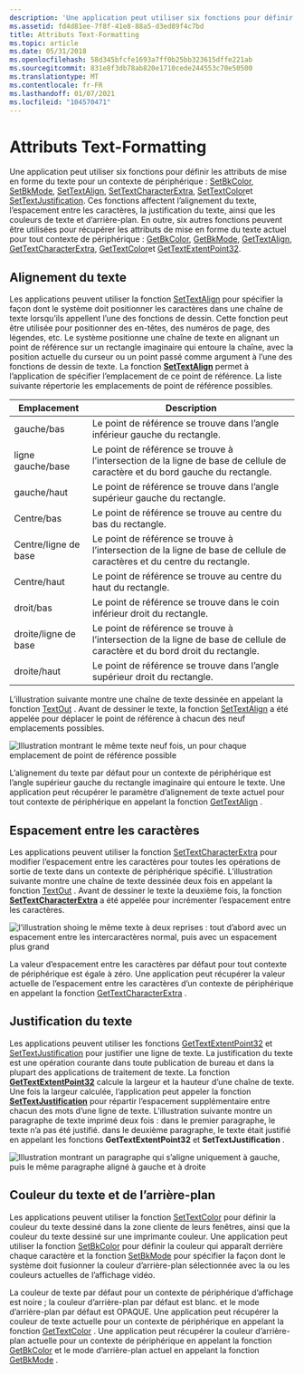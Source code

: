 ```yaml
---
description: 'Une application peut utiliser six fonctions pour définir les attributs de mise en forme du texte pour un contexte de périphérique : SetBkColor, SetBkMode, SetTextAlign, SetTextCharacterExtra, SetTextColor et SetTextJustification.'
ms.assetid: fd4d81ee-7f8f-41e8-88a5-d3ed89f4c7bd
title: Attributs Text-Formatting
ms.topic: article
ms.date: 05/31/2018
ms.openlocfilehash: 58d345bfcfe1693a7ff0b25bb323615dffe221ab
ms.sourcegitcommit: 831e8f3db78ab820e1710cede244553c70e50500
ms.translationtype: MT
ms.contentlocale: fr-FR
ms.lasthandoff: 01/07/2021
ms.locfileid: "104570471"
---
```

# <a name="text-formatting-attributes"></a>Attributs Text-Formatting

Une application peut utiliser six fonctions pour définir les attributs de mise en forme du texte pour un contexte de périphérique : [SetBkColor](/windows/desktop/api/Wingdi/nf-wingdi-setbkcolor), [SetBkMode](/windows/desktop/api/Wingdi/nf-wingdi-setbkmode), [SetTextAlign](/windows/desktop/api/Wingdi/nf-wingdi-settextalign), [SetTextCharacterExtra](/windows/desktop/api/Wingdi/nf-wingdi-settextcharacterextra), [SetTextColor](/windows/desktop/api/Wingdi/nf-wingdi-settextcolor)et [SetTextJustification](/windows/desktop/api/Wingdi/nf-wingdi-settextjustification). Ces fonctions affectent l’alignement du texte, l’espacement entre les caractères, la justification du texte, ainsi que les couleurs de texte et d’arrière-plan. En outre, six autres fonctions peuvent être utilisées pour récupérer les attributs de mise en forme du texte actuel pour tout contexte de périphérique : [GetBkColor](/windows/desktop/api/Wingdi/nf-wingdi-getbkcolor), [GetBkMode](/windows/desktop/api/Wingdi/nf-wingdi-getbkmode), [GetTextAlign](/windows/desktop/api/Wingdi/nf-wingdi-gettextalign), [GetTextCharacterExtra](/windows/desktop/api/Wingdi/nf-wingdi-gettextcharacterextra), [GetTextColor](/windows/desktop/api/Wingdi/nf-wingdi-gettextcolor)et [GetTextExtentPoint32](/windows/desktop/api/Wingdi/nf-wingdi-gettextextentpoint32a).

## <a name="text-alignment"></a>Alignement du texte

Les applications peuvent utiliser la fonction [SetTextAlign](/windows/desktop/api/Wingdi/nf-wingdi-settextalign) pour spécifier la façon dont le système doit positionner les caractères dans une chaîne de texte lorsqu’ils appellent l’une des fonctions de dessin. Cette fonction peut être utilisée pour positionner des en-têtes, des numéros de page, des légendes, etc. Le système positionne une chaîne de texte en alignant un point de référence sur un rectangle imaginaire qui entoure la chaîne, avec la position actuelle du curseur ou un point passé comme argument à l’une des fonctions de dessin de texte. La fonction [**SetTextAlign**](/windows/win32/api/wingdi/nf-wingdi-settextalign) permet à l’application de spécifier l’emplacement de ce point de référence. La liste suivante répertorie les emplacements de point de référence possibles.



| Emplacement         | Description                                                                                                             |
|------------------|-------------------------------------------------------------------------------------------------------------------------|
| gauche/bas      | Le point de référence se trouve dans l’angle inférieur gauche du rectangle.                                               |
| ligne gauche/base   | Le point de référence se trouve à l’intersection de la ligne de base de cellule de caractère et du bord gauche du rectangle.  |
| gauche/haut         | Le point de référence se trouve dans l’angle supérieur gauche du rectangle.                                                 |
| Centre/bas    | Le point de référence se trouve au centre du bas du rectangle.                                            |
| Centre/ligne de base | Le point de référence se trouve à l’intersection de la ligne de base de cellule de caractères et du centre du rectangle.     |
| Centre/haut       | Le point de référence se trouve au centre du haut du rectangle.                                               |
| droit/bas     | Le point de référence se trouve dans le coin inférieur droit du rectangle.                                              |
| droite/ligne de base  | Le point de référence se trouve à l’intersection de la ligne de base de cellule de caractère et du bord droit du rectangle. |
| droite/haut        | Le point de référence se trouve dans l’angle supérieur droit du rectangle.                                                |



 

L’illustration suivante montre une chaîne de texte dessinée en appelant la fonction [TextOut](/windows/desktop/api/Wingdi/nf-wingdi-textouta) . Avant de dessiner le texte, la fonction [SetTextAlign](/windows/desktop/api/Wingdi/nf-wingdi-settextalign) a été appelée pour déplacer le point de référence à chacun des neuf emplacements possibles.

![Illustration montrant le même texte neuf fois, un pour chaque emplacement de point de référence possible](images/csftx-04.png)

L’alignement du texte par défaut pour un contexte de périphérique est l’angle supérieur gauche du rectangle imaginaire qui entoure le texte. Une application peut récupérer le paramètre d’alignement de texte actuel pour tout contexte de périphérique en appelant la fonction [GetTextAlign](/windows/desktop/api/Wingdi/nf-wingdi-gettextalign) .

## <a name="intercharacter-spacing"></a>Espacement entre les caractères

Les applications peuvent utiliser la fonction [SetTextCharacterExtra](/windows/desktop/api/Wingdi/nf-wingdi-settextcharacterextra) pour modifier l’espacement entre les caractères pour toutes les opérations de sortie de texte dans un contexte de périphérique spécifié. L’illustration suivante montre une chaîne de texte dessinée deux fois en appelant la fonction [TextOut](/windows/desktop/api/Wingdi/nf-wingdi-textouta) . Avant de dessiner le texte la deuxième fois, la fonction [**SetTextCharacterExtra**](/windows/win32/api/wingdi/nf-wingdi-settextcharacterextra) a été appelée pour incrémenter l’espacement entre les caractères.

![l’illustration shoing le même texte à deux reprises : tout d’abord avec un espacement entre les intercaractères normal, puis avec un espacement plus grand](images/csftx-06.png)

La valeur d’espacement entre les caractères par défaut pour tout contexte de périphérique est égale à zéro. Une application peut récupérer la valeur actuelle de l’espacement entre les caractères d’un contexte de périphérique en appelant la fonction [GetTextCharacterExtra](/windows/desktop/api/Wingdi/nf-wingdi-gettextcharacterextra) .

## <a name="text-justification"></a>Justification du texte

Les applications peuvent utiliser les fonctions [GetTextExtentPoint32](/windows/desktop/api/Wingdi/nf-wingdi-gettextextentpoint32a) et [SetTextJustification](/windows/desktop/api/Wingdi/nf-wingdi-settextjustification) pour justifier une ligne de texte. La justification du texte est une opération courante dans toute publication de bureau et dans la plupart des applications de traitement de texte. La fonction [**GetTextExtentPoint32**](/windows/win32/api/wingdi/nf-wingdi-gettextextentpoint32a) calcule la largeur et la hauteur d’une chaîne de texte. Une fois la largeur calculée, l’application peut appeler la fonction [**SetTextJustification**](/windows/win32/api/wingdi/nf-wingdi-settextjustification) pour répartir l’espacement supplémentaire entre chacun des mots d’une ligne de texte. L’illustration suivante montre un paragraphe de texte imprimé deux fois : dans le premier paragraphe, le texte n’a pas été justifié. dans le deuxième paragraphe, le texte était justifié en appelant les fonctions **GetTextExtentPoint32** et **SetTextJustification** .

![Illustration montrant un paragraphe qui s’aligne uniquement à gauche, puis le même paragraphe aligné à gauche et à droite](images/csftx-05.png)

## <a name="text-and-background-color"></a>Couleur du texte et de l’arrière-plan

Les applications peuvent utiliser la fonction [SetTextColor](/windows/desktop/api/Wingdi/nf-wingdi-settextcolor) pour définir la couleur du texte dessiné dans la zone cliente de leurs fenêtres, ainsi que la couleur du texte dessiné sur une imprimante couleur. Une application peut utiliser la fonction [SetBkColor](/windows/desktop/api/Wingdi/nf-wingdi-setbkcolor) pour définir la couleur qui apparaît derrière chaque caractère et la fonction [SetBkMode](/windows/desktop/api/Wingdi/nf-wingdi-setbkmode) pour spécifier la façon dont le système doit fusionner la couleur d’arrière-plan sélectionnée avec la ou les couleurs actuelles de l’affichage vidéo.

La couleur de texte par défaut pour un contexte de périphérique d’affichage est noire ; la couleur d’arrière-plan par défaut est blanc. et le mode d’arrière-plan par défaut est OPAQUE. Une application peut récupérer la couleur de texte actuelle pour un contexte de périphérique en appelant la fonction [GetTextColor](/windows/desktop/api/Wingdi/nf-wingdi-gettextcolor) . Une application peut récupérer la couleur d’arrière-plan actuelle pour un contexte de périphérique en appelant la fonction [GetBkColor](/windows/desktop/api/Wingdi/nf-wingdi-getbkcolor) et le mode d’arrière-plan actuel en appelant la fonction [GetBkMode](/windows/desktop/api/Wingdi/nf-wingdi-getbkmode) .

 

 
